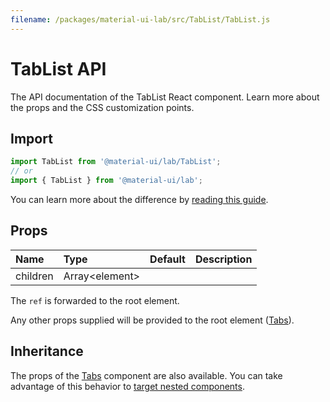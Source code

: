 ```yaml
---
filename: /packages/material-ui-lab/src/TabList/TabList.js
---
```


<!--- This documentation is automatically generated, do not try to edit it. -->

# TabList API

<p class="description">The API documentation of the TabList React component. Learn more about the props and the CSS customization points.</p>

## Import

```js
import TabList from '@material-ui/lab/TabList';
// or
import { TabList } from '@material-ui/lab';
```

You can learn more about the difference by [reading this guide](/guides/minimizing-bundle-size/).





## Props

| Name | Type | Default | Description |
|:-----|:-----|:--------|:------------|
| <span class="prop-name">children</span> | <span class="prop-type">Array&lt;element&gt;</span> |  |  |

The `ref` is forwarded to the root element.

Any other props supplied will be provided to the root element ([Tabs](/api/tabs/)).

## Inheritance

The props of the [Tabs](/api/tabs/) component are also available.
You can take advantage of this behavior to [target nested components](/guides/api/#spread).

